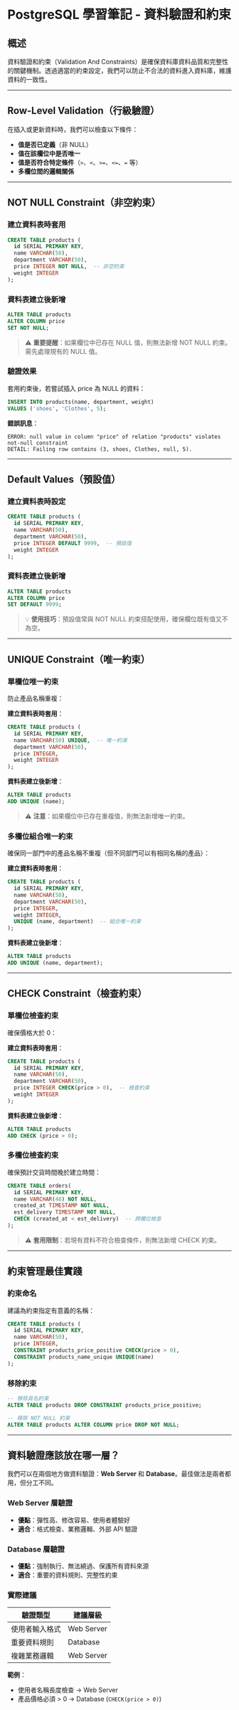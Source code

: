 # PostgreSQL 學習筆記 - 資料驗證和約束

## 概述

資料驗證和約束（Validation And Constraints）是確保資料庫資料品質和完整性的關鍵機制。透過適當的約束設定，我們可以防止不合法的資料進入資料庫，維護資料的一致性。

---

## Row-Level Validation（行級驗證）

在插入或更新資料時，我們可以檢查以下條件：

- **值是否已定義**（非 NULL）
- **值在該欄位中是否唯一**
- **值是否符合特定條件**（`>`、`<`、`>=`、`<=`、`=` 等）
- **多欄位間的邏輯關係**

---

## NOT NULL Constraint（非空約束）

### 建立資料表時套用

```sql
CREATE TABLE products (
  id SERIAL PRIMARY KEY,
  name VARCHAR(50),
  department VARCHAR(50),
  price INTEGER NOT NULL,  -- 非空約束
  weight INTEGER
);
```

### 資料表建立後新增

```sql
ALTER TABLE products
ALTER COLUMN price
SET NOT NULL;
```

> ⚠️ **重要提醒**：如果欄位中已存在 NULL 值，則無法新增 NOT NULL 約束。需先處理現有的 NULL 值。

### 驗證效果

套用約束後，若嘗試插入 price 為 NULL 的資料：

```sql
INSERT INTO products(name, department, weight)
VALUES ('shoes', 'Clothes', 5);
```

**錯誤訊息**：
```
ERROR: null value in column "price" of relation "products" violates not-null constraint
DETAIL: Failing row contains (3, shoes, Clothes, null, 5).
```

---

## Default Values（預設值）

### 建立資料表時設定

```sql
CREATE TABLE products (
  id SERIAL PRIMARY KEY,
  name VARCHAR(50),
  department VARCHAR(50),
  price INTEGER DEFAULT 9999,  -- 預設值
  weight INTEGER
);
```

### 資料表建立後新增

```sql
ALTER TABLE products
ALTER COLUMN price
SET DEFAULT 9999;
```

> 💡 **使用技巧**：預設值常與 NOT NULL 約束搭配使用，確保欄位既有值又不為空。

---

## UNIQUE Constraint（唯一約束）

### 單欄位唯一約束

防止產品名稱重複：

**建立資料表時套用**：
```sql
CREATE TABLE products (
  id SERIAL PRIMARY KEY,
  name VARCHAR(50) UNIQUE,  -- 唯一約束
  department VARCHAR(50),
  price INTEGER,
  weight INTEGER
);
```

**資料表建立後新增**：
```sql
ALTER TABLE products
ADD UNIQUE (name);
```

> ⚠️ **注意**：如果欄位中已存在重複值，則無法新增唯一約束。

### 多欄位組合唯一約束

確保同一部門中的產品名稱不重複（但不同部門可以有相同名稱的產品）：

**建立資料表時套用**：
```sql
CREATE TABLE products (
  id SERIAL PRIMARY KEY,
  name VARCHAR(50),
  department VARCHAR(50),
  price INTEGER,
  weight INTEGER,
  UNIQUE (name, department)  -- 組合唯一約束
);
```

**資料表建立後新增**：
```sql
ALTER TABLE products
ADD UNIQUE (name, department);
```

---

## CHECK Constraint（檢查約束）

### 單欄位檢查約束

確保價格大於 0：

**建立資料表時套用**：
```sql
CREATE TABLE products (
  id SERIAL PRIMARY KEY,
  name VARCHAR(50),
  department VARCHAR(50),
  price INTEGER CHECK(price > 0),  -- 檢查約束
  weight INTEGER
);
```

**資料表建立後新增**：
```sql
ALTER TABLE products
ADD CHECK (price > 0);
```

### 多欄位檢查約束

確保預計交貨時間晚於建立時間：

```sql
CREATE TABLE orders(
  id SERIAL PRIMARY KEY,
  name VARCHAR(40) NOT NULL,
  created_at TIMESTAMP NOT NULL,
  est_delivery TIMESTAMP NOT NULL,
  CHECK (created_at < est_delivery)  -- 跨欄位檢查
);
```

> ⚠️ **套用限制**：若現有資料不符合檢查條件，則無法新增 CHECK 約束。

---

## 約束管理最佳實踐

### 約束命名

建議為約束指定有意義的名稱：

```sql
CREATE TABLE products (
  id SERIAL PRIMARY KEY,
  name VARCHAR(50),
  price INTEGER,
  CONSTRAINT products_price_positive CHECK(price > 0),
  CONSTRAINT products_name_unique UNIQUE(name)
);
```

### 移除約束

```sql
-- 移除具名約束
ALTER TABLE products DROP CONSTRAINT products_price_positive;

-- 移除 NOT NULL 約束
ALTER TABLE products ALTER COLUMN price DROP NOT NULL;
```

---

## 資料驗證應該放在哪一層？

我們可以在兩個地方做資料驗證：**Web Server** 和 **Database**。最佳做法是兩者都用，但分工不同。

### Web Server 層驗證
- **優點**：彈性高、修改容易、使用者體驗好
- **適合**：格式檢查、業務邏輯、外部 API 驗證

### Database 層驗證  
- **優點**：強制執行、無法繞過、保護所有資料來源
- **適合**：重要的資料規則、完整性約束

### 實際建議

| 驗證類型 | 建議層級 |
|---------|---------|
| 使用者輸入格式 | Web Server |
| 重要資料規則 | Database |
| 複雜業務邏輯 | Web Server |

**範例**：
- 使用者名稱長度檢查 → Web Server
- 產品價格必須 > 0 → Database (`CHECK(price > 0)`)
